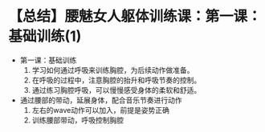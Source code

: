 # 【总结】腰魅女人躯体训练课：第一课：基础训练(1)

-   第一课：基础训练
    1.  学习如何通过呼吸来训练胸腔，为后续动作做准备。
    2.  在呼吸的过程中，注意胸腔的抬升和呼吸节奏的控制。
    3.  通过练习胸腔呼吸，可以慢慢感受身体的柔软和舒适。
-   通过腰部的带动，延展身体，配合音乐节奏进行动作
    1.  左右的wave动作可以加入，前提是姿势正确
    2.  训练腰部带动，呼吸控制胸腔